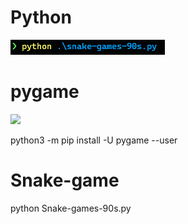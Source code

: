 # Python 
![](https://github.com/KuldeepSingh0/Snake-game/blob/master/img/img1.png)
# pygame

![](https://www.pygame.org/images/logo_lofi.png)

python3 -m pip install -U pygame --user


# Snake-game

 python Snake-games-90s.py
